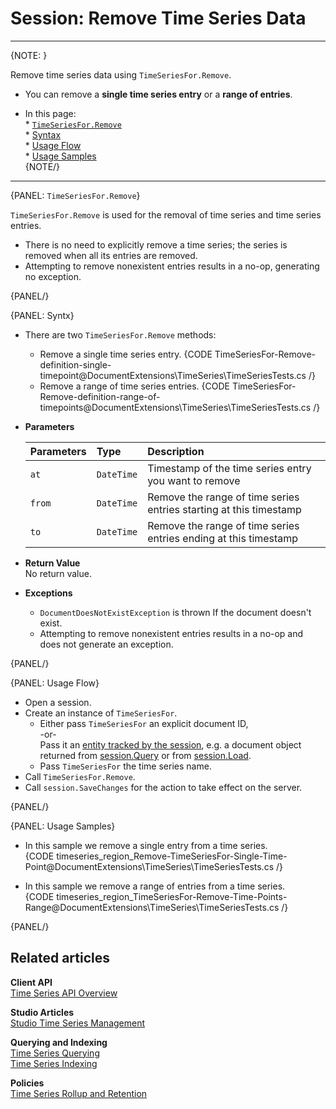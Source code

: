 ﻿# Session: Remove Time Series Data

---

{NOTE: }

Remove time series data using `TimeSeriesFor.Remove`.  

* You can remove a **single time series entry** or a **range of entries**.  

* In this page:  
      * [`TimeSeriesFor.Remove`](../../../../document-extensions/timeseries/client-api/session/remove#timeseriesfor.remove)  
       * [Syntax](../../../../document-extensions/timeseries/client-api/session/remove#syntx)  
       * [Usage Flow](../../../../document-extensions/timeseries/client-api/session/remove#usage-flow)  
       * [Usage Samples](../../../../document-extensions/timeseries/client-api/session/remove#usage-samples)  
{NOTE/}

---

{PANEL: `TimeSeriesFor.Remove`}

`TimeSeriesFor.Remove` is used for the removal of time series and 
time series entries.  

* There is no need to explicitly remove a time series; 
  the series is removed when all its entries are removed.  
* Attempting to remove nonexistent entries results in a no-op, 
  generating no exception.  


{PANEL/}

{PANEL: Syntx}

* There are two `TimeSeriesFor.Remove` methods:  
   * Remove a single time series entry.
     {CODE TimeSeriesFor-Remove-definition-single-timepoint@DocumentExtensions\TimeSeries\TimeSeriesTests.cs /}
   * Remove a range of time series entries.
     {CODE TimeSeriesFor-Remove-definition-range-of-timepoints@DocumentExtensions\TimeSeries\TimeSeriesTests.cs /}

* **Parameters**  

    | Parameters | Type | Description |
    |:-------------|:-------------|:-------------|
    | `at` | `DateTime` | Timestamp of the time series entry you want to remove |
    | `from` | `DateTime` | Remove the range of time series entries starting at this timestamp |
    | `to` | `DateTime` | Remove the range of time series entries ending at this timestamp |

* **Return Value**  
  No return value.  

* **Exceptions**  
   * `DocumentDoesNotExistException` is thrown If the document doesn't exist.  
   * Attempting to remove nonexistent entries results in a no-op and does not generate an exception.  

{PANEL/}

{PANEL: Usage Flow}

* Open a session.  
* Create an instance of `TimeSeriesFor`.  
    * Either pass `TimeSeriesFor` an explicit document ID,  
      -or-  
      Pass it an [entity tracked by the session](../../../../client-api/session/loading-entities), 
      e.g. a document object returned from [session.Query](../../../../client-api/session/querying/how-to-query) 
      or from [session.Load](../../../../client-api/session/loading-entities#load).  
    * Pass `TimeSeriesFor` the time series name.  
* Call `TimeSeriesFor.Remove`.  
* Call `session.SaveChanges` for the action to take effect on the server.  

{PANEL/}

{PANEL: Usage Samples}

* In this sample we remove a single entry from a time series.  
   {CODE timeseries_region_Remove-TimeSeriesFor-Single-Time-Point@DocumentExtensions\TimeSeries\TimeSeriesTests.cs /}

* In this sample we remove a range of entries from a time series.  
   {CODE timeseries_region_TimeSeriesFor-Remove-Time-Points-Range@DocumentExtensions\TimeSeries\TimeSeriesTests.cs /}

{PANEL/}

## Related articles

**Client API**  
[Time Series API Overview](../../../../document-extensions/timeseries/client-api/overview)  

**Studio Articles**  
[Studio Time Series Management](../../../../studio/database/document-extensions/time-series)  

**Querying and Indexing**  
[Time Series Querying](../../../../document-extensions/timeseries/querying/overview-and-syntax)  
[Time Series Indexing](../../../../document-extensions/timeseries/indexing)  

**Policies**  
[Time Series Rollup and Retention](../../../../document-extensions/timeseries/rollup-and-retention)  
